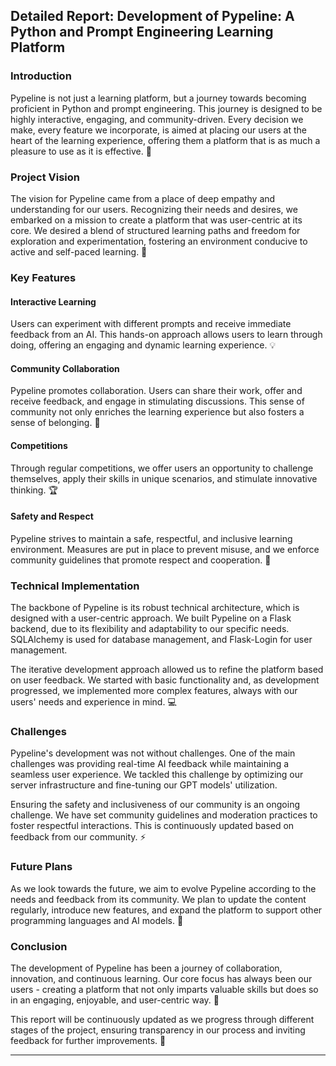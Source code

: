 ## Detailed Report: Development of Pypeline: A Python and Prompt Engineering Learning Platform

### Introduction

Pypeline is not just a learning platform, but a journey towards becoming proficient in Python and prompt engineering. This journey is designed to be highly interactive, engaging, and community-driven. Every decision we make, every feature we incorporate, is aimed at placing our users at the heart of the learning experience, offering them a platform that is as much a pleasure to use as it is effective. 🚀

### Project Vision

The vision for Pypeline came from a place of deep empathy and understanding for our users. Recognizing their needs and desires, we embarked on a mission to create a platform that was user-centric at its core. We desired a blend of structured learning paths and freedom for exploration and experimentation, fostering an environment conducive to active and self-paced learning. 🌟

### Key Features

#### Interactive Learning
Users can experiment with different prompts and receive immediate feedback from an AI. This hands-on approach allows users to learn through doing, offering an engaging and dynamic learning experience. 💡

#### Community Collaboration
Pypeline promotes collaboration. Users can share their work, offer and receive feedback, and engage in stimulating discussions. This sense of community not only enriches the learning experience but also fosters a sense of belonging. 👥

#### Competitions
Through regular competitions, we offer users an opportunity to challenge themselves, apply their skills in unique scenarios, and stimulate innovative thinking. 🏆

#### Safety and Respect
Pypeline strives to maintain a safe, respectful, and inclusive learning environment. Measures are put in place to prevent misuse, and we enforce community guidelines that promote respect and cooperation. 🤝

### Technical Implementation

The backbone of Pypeline is its robust technical architecture, which is designed with a user-centric approach. We built Pypeline on a Flask backend, due to its flexibility and adaptability to our specific needs. SQLAlchemy is used for database management, and Flask-Login for user management.

The iterative development approach allowed us to refine the platform based on user feedback. We started with basic functionality and, as development progressed, we implemented more complex features, always with our users' needs and experience in mind. 💻

### Challenges

Pypeline's development was not without challenges. One of the main challenges was providing real-time AI feedback while maintaining a seamless user experience. We tackled this challenge by optimizing our server infrastructure and fine-tuning our GPT models' utilization.

Ensuring the safety and inclusiveness of our community is an ongoing challenge. We have set community guidelines and moderation practices to foster respectful interactions. This is continuously updated based on feedback from our community. ⚡

### Future Plans

As we look towards the future, we aim to evolve Pypeline according to the needs and feedback from its community. We plan to update the content regularly, introduce new features, and expand the platform to support other programming languages and AI models. 🌈

### Conclusion

The development of Pypeline has been a journey of collaboration, innovation, and continuous learning. Our core focus has always been our users - creating a platform that not only imparts valuable skills but does so in an engaging, enjoyable, and user-centric way. 🙌

This report will be continuously updated as we progress through different stages of the project, ensuring transparency in our process and inviting feedback for further improvements. 📝

---
